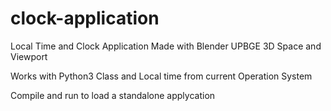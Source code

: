 # clock-application
Local Time and Clock Application
Made with Blender UPBGE 3D Space and Viewport

Works with Python3 Class and Local time from current Operation System

Compile and run to load a standalone applycation
